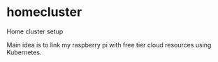 # homecluster
Home cluster setup

Main idea is to link my raspberry pi with free tier cloud resources using Kubernetes.
